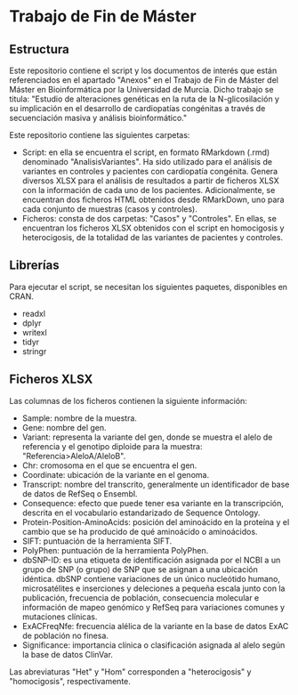 # Trabajo de Fin de Máster

## Estructura
Este repositorio contiene el script y los documentos de interés que están referenciados en el apartado "Anexos" en el Trabajo de Fin de Máster del Máster en Bioinformática por la Universidad de Murcia.
Dicho trabajo se titula: "Estudio de alteraciones genéticas en la ruta de la N-glicosilación y su implicación en el desarrollo de cardiopatías congénitas a través de secuenciación masiva y análisis bioinformático."

Este repositorio contiene las siguientes carpetas:

- Script: en ella se encuentra el script, en formato RMarkdown (.rmd) denominado "AnalisisVariantes". Ha sido utilizado para el análisis de variantes en controles y pacientes con cardiopatía congénita. Genera diversos XLSX para el análisis de resultados a partir de ficheros XLSX con la información de cada uno de los pacientes. Adicionalmente, se encuentran dos ficheros HTML obtenidos desde RMarkDown, uno para cada conjunto de muestras (casos y controles).
- Ficheros: consta de dos carpetas: "Casos" y "Controles". En ellas, se encuentran los ficheros XLSX obtenidos con el script en homocigosis y heterocigosis, de la totalidad de las variantes de pacientes y controles. 

## Librerías

Para ejecutar el script, se necesitan los siguientes paquetes, disponibles en CRAN.

- readxl
- dplyr
- writexl
- tidyr
- stringr

## Ficheros XLSX
Las columnas de los ficheros contienen la siguiente información:

- Sample: nombre de la muestra.
- Gene: nombre del gen.
- Variant: representa la variante del gen, donde se muestra el alelo de referencia y el genotipo diploide para la muestra: "Referencia>AleloA/AleloB".
- Chr: cromosoma en el que se encuentra el gen.
- Coordinate: ubicación de la variante en el genoma.
- Transcript: nombre del transcrito, generalmente un identificador de base de datos de RefSeq o Ensembl.
- Consequence: efecto que puede tener esa variante en la transcripción, descrita en el vocabulario estandarizado de Sequence Ontology.
- Protein-Position-AminoAcids: posición del aminoácido en la proteína y el cambio que se ha producido de qué aminoácido o aminoácidos.
- SIFT: puntuación de la herramienta SIFT.
- PolyPhen: puntuación de la herramienta PolyPhen.
- dbSNP-ID: es una etiqueta de identificación asignada por el NCBI a un grupo de SNP (o grupo) de SNP que se asignan a una ubicación idéntica. dbSNP contiene variaciones de un único nucleótido humano, microsatélites e inserciones y deleciones a pequeña escala junto con la publicación, frecuencia de población, consecuencia molecular e información de mapeo genómico y RefSeq para variaciones comunes y mutaciones clínicas.
- ExACFreqNfe: frecuencia alélica de la variante en la base de datos ExAC de población no finesa.
- Significance: importancia clínica o clasificación asignada al alelo según la base de datos ClinVar.

Las abreviaturas "Het" y "Hom" corresponden a "heterocigosis" y "homocigosis", respectivamente.

